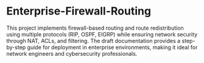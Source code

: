 # Enterprise-Firewall-Routing
This project implements firewall-based routing and route redistribution using multiple protocols (RIP, OSPF, EIGRP) while ensuring network security through NAT, ACLs, and filtering. The draft documentation provides a step-by-step guide for deployment in enterprise environments, making it ideal for network engineers and cybersecurity professionals.
